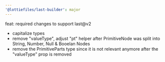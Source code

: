 ```yaml
---
'@lottiefiles/last-builder': major
---
```


feat: required changes to support last@v2
- capitalize types
- remove "valueType", adjust "pt" helper after PrimitiveNode was split into String, Number, Null & Booelan Nodes
- remove the PrimitiveParts type since it is not relevant anymore after the "valueType" prop is removed
